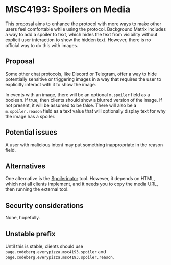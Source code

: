 # MSC4193: Spoilers on Media
This proposal aims to enhance the protocol with more ways to make other users feel comfortable while using the protocol.
Background
Matrix includes a way to add a spoiler to text, which hides the text from visibility without explicit user interaction to show the hidden text. However, there is no official way to do this with images.
## Proposal
Some other chat protocols, like Discord or Telegram, offer a way to hide potentially sensitive or triggering images in a way that requires the user to explicitly interact with it to show the image.

In events with an image, there will be an optional `m.spoiler` field as a boolean. If true, then clients should show a blurred version of the image. If not present, it will be assumed to be false. There will also be a `m.spoiler.reason` field as a text value that will optionally display text for why the image has a spoiler.
## Potential issues
A user with malicious intent may put something inappropriate in the reason field.
## Alternatives
One alternative is the [Spoilerinator](https://codeberg.org/cf/spoilerinator) tool. However, it depends on HTML, which not all clients implement, and it needs you to copy the media URL, then running the external tool.
## Security considerations
None, hopefully.
## Unstable prefix
Until this is stable, clients should use `page.codeberg.everypizza.msc4193.spoiler` and `page.codeberg.everypizza.msc4193.spoiler.reason`.
